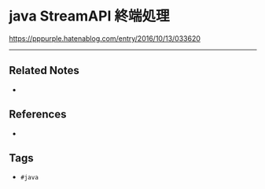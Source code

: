 # java StreamAPI 終端処理
https://pppurple.hatenablog.com/entry/2016/10/13/033620

---
## Related Notes
- 

## References
- 

## Tags
- `#java` 